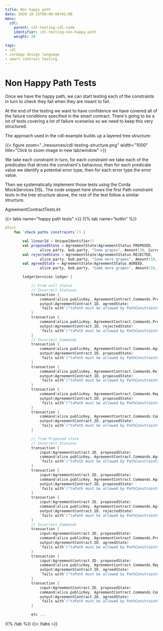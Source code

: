 ```yaml
---
title: Non happy path
date: 2020-10-15T00:00:00+01:00
menu:
  cdl:
    parent: cdl-testing-cdl-code
    identifier: cdl-testing-non-happy-path
    weight: 20

tags:
- cdl
- cordapp design language
- smart contract testing
---
```


# Non Happy Path Tests

Once we have the happy path, we can start testing each of the constraints in turn to check they fail when they are meant to fail.

At the end of the testing we want to have confidence we have covered all of the failure conditions specified in the smart contract. There's going to be a lot of tests covering a lot of failure scenarios so we need to keep this very structured.

The approach used in the cdl-example builds up a layered tree structure:

{{< figure zoom="../resources/cdl-testing-structure.png" width="1000" title="Click to zoom image in new tab/window" >}}

We take each constraint in turn, for each constraint we take each of the predicates that drives the constraint's behaviour, then for each predicate value we identify a potential error type, then for each error type the error value.

Then we systematically implement those tests using the Corda MockServices DSL. The code snippet here shows the first Path constraint tests in the tree structure above, the rest of the test follow a similar structure.

AgreementContractTests.kt:

{{< tabs name="happy path tests" >}}
{{% tab name="kotlin" %}}
```kotlin
@Test
    fun `check paths constraints`() {

        val linearId = UniqueIdentifier()
        val proposedState = AgreementState(AgreementStatus.PROPOSED,
                alice.party, bob.party, "Some grapes", Amount(10, Currency.getInstance("GBP")), alice.party, bob.party, linearId = linearId)
        val rejectedState = AgreementState(AgreementStatus.REJECTED,
                alice.party, bob.party, "Some more grapes", Amount(10, Currency.getInstance("GBP")), alice.party, bob.party, "I don't like grapes", alice.party, linearId = linearId)
        val agreedState = AgreementState(AgreementStatus.AGREED,
                alice.party, bob.party, "Some more grapes", Amount(10, Currency.getInstance("GBP")), alice.party, bob.party, linearId = linearId)

        ledgerServices.ledger {

            // From null status
            // Incorrect Statuses
            transaction {
                command(alice.publicKey, AgreementContract.Commands.Propose())
                output(AgreementContract.ID, agreedState)
                `fails with`("txPath must be allowed by PathConstraints for inputStatus null.")
            }
            transaction {
                command(alice.publicKey, AgreementContract.Commands.Propose())
                output(AgreementContract.ID, rejectedState)
                `fails with`("txPath must be allowed by PathConstraints for inputStatus null.")
            }
            // Incorrect Commands
            transaction {
                command(alice.publicKey, AgreementContract.Commands.Agree())
                output(AgreementContract.ID, proposedState)
                `fails with`("txPath must be allowed by PathConstraints for inputStatus null.")
            }
            transaction {
                command(alice.publicKey, AgreementContract.Commands.Reject())
                output(AgreementContract.ID, proposedState)
                `fails with`("txPath must be allowed by PathConstraints for inputStatus null.")
            }
            transaction {
                command(alice.publicKey, AgreementContract.Commands.Repropose())
                output(AgreementContract.ID, proposedState)
                `fails with`("txPath must be allowed by PathConstraints for inputStatus null.")
            }
            transaction {
                command(alice.publicKey, AgreementContract.Commands.Complete())
                output(AgreementContract.ID, proposedState)
                `fails with`("txPath must be allowed by PathConstraints for inputStatus null.")
            }

            // from Proposed state
            // Incorrect Statuses
            transaction {
                input(AgreementContract.ID, proposedState)
                command(alice.publicKey, AgreementContract.Commands.Agree())
                `fails with`("txPath must be allowed by PathConstraints for inputStatus PROPOSED.")
            }
            transaction {
                input(AgreementContract.ID, proposedState)
                command(alice.publicKey, AgreementContract.Commands.Agree())
                output(AgreementContract.ID, proposedState)
                `fails with`("txPath must be allowed by PathConstraints for inputStatus PROPOSED.")
            }
            transaction {
                input(AgreementContract.ID, proposedState)
                command(alice.publicKey, AgreementContract.Commands.Agree())
                output(AgreementContract.ID, rejectedState)
                `fails with`("txPath must be allowed by PathConstraints for inputStatus PROPOSED.")
            }
            // Incorrect Commands
            transaction {
                input(AgreementContract.ID, proposedState)
                command(alice.publicKey, AgreementContract.Commands.Propose())
                output(AgreementContract.ID, agreedState)
                `fails with`("txPath must be allowed by PathConstraints for inputStatus PROPOSED.")
            }
            transaction {
                input(AgreementContract.ID, proposedState)
                command(alice.publicKey, AgreementContract.Commands.Repropose())
                output(AgreementContract.ID, agreedState)
                `fails with`("txPath must be allowed by PathConstraints for inputStatus PROPOSED.")
            }
            transaction {
                input(AgreementContract.ID, proposedState)
                command(alice.publicKey, AgreementContract.Commands.Complete())
                output(AgreementContract.ID, agreedState)
                `fails with`("txPath must be allowed by PathConstraints for inputStatus PROPOSED.")
            }

            etc ...


```
{{% /tab %}}
{{< /tabs >}}
